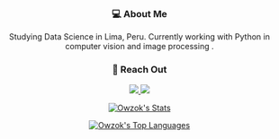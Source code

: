 <div align="center">

### 💻 About Me
Studying Data Science in Lima, Peru. Currently working with Python in computer vision and image processing .

### 📨 Reach Out

<a href="https://martpb.me/" target="_blank"><img src="https://img.shields.io/badge/website-000?style=for-the-badge&logo=About.me&logoColor=white" /> <a href="https://www.linkedin.com/in/martin-perez-bonany-329859224/" target="_blank"><img src="https://img.shields.io/badge/LinkedIn-0077B5?style=for-the-badge&logo=linkedin&logoColor=white" /> 
  
 
![Owzok's Stats](https://github-readme-stats.vercel.app/api?username=Owzok&theme=tokyonight&show_icons=true&hide_border=true&count_private=true)
  
![Owzok's Top Languages](https://github-readme-stats.vercel.app/api/top-langs/?username=Owzok&theme=tokyonight&show_icons=true&hide_border=true&layout=compact)
</div>
